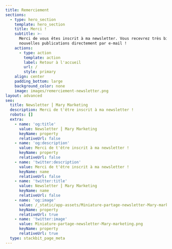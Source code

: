 ```yaml
---
title: Remerciement
sections:
  - type: hero_section
    template: hero_section
    title: Merci !
    subtitle: >-
      Merci de vous êtes inscrit à ma newsletter. Vous recevrez très bientôt nos
      nouvelles publications directement par e-mail !
    actions:
      - type: action
        template: action
        label: Retour à l'accueil
        url: /
        style: primary
    align: center
    padding_bottom: large
    background_color: none
    image: images/remerciement-newsletter.png
layout: advanced
seo:
  title: Newsletter ⎮ Mary Marketing
  description: Merci de t'être inscrit à ma newsletter !
  robots: []
  extra:
    - name: 'og:title'
      value: Newsletter ⎮ Mary Marketing
      keyName: property
      relativeUrl: false
    - name: 'og:description'
      value: Merci de t'être inscrit à ma newsletter !
      keyName: property
      relativeUrl: false
    - name: 'twitter:description'
      value: Merci de t'être inscrit à ma newsletter !
      keyName: name
      relativeUrl: false
    - name: 'twitter:title'
      value: Newsletter ⎮ Mary Marketing
      keyName: name
      relativeUrl: false
    - name: 'og:image'
      value: /_static/app-assets/Miniature-partage-newsletter-Mary-marketing.png
      keyName: property
      relativeUrl: true
    - name: 'twitter:image'
      value: Miniature-partage-newsletter-Mary-marketing.png
      keyName: property
      relativeUrl: true
  type: stackbit_page_meta
---
```

